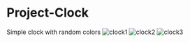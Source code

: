 # Project-Clock
Simple clock with random colors
![clock1](https://user-images.githubusercontent.com/99421433/166189331-601819bf-1769-496c-84e3-b7b70625b1eb.png)
![clock2](https://user-images.githubusercontent.com/99421433/166189338-dd8bd282-a635-4df4-b7ff-17758f038203.png)
![clock3](https://user-images.githubusercontent.com/99421433/166189340-bb8c5b20-cab1-4d54-a6f2-f6cffc461f7e.png)
